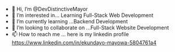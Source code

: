 - 👋 Hi, I’m @DevDistinctiveMayor
- 👀 I’m interested in... Learning Full-Stack Web Development
- 🌱 I’m currently learning ...Backend Development
- 💞️ I’m looking to collaborate on ...Full-Stack Website Development
- 📫 How to reach me ... here is my linkedin profile https://www.linkedin.com/in/ekundayo-mayowa-5804761a4

<!---
DevDistinctiveMayor/DevDistinctiveMayor is a ✨ special ✨ repository because its `README.md` (this file) appears on your GitHub profile.
You can click the Preview link to take a look at your changes.
--->
